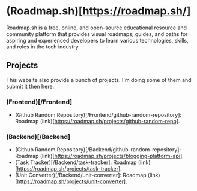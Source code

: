 # (Roadmap.sh)[https://roadmap.sh/]

Roadmap.sh is a free, online, and open-source educational resource and community platform that provides visual roadmaps, guides, and paths for aspiring and experienced developers to learn various technologies, skills, and roles in the tech industry.

## Projects

This website also provide a bunch of projects. I'm doing some of them and submit it then here.

### (Frontend)[/Frontend]

-   (Github Random Repository)[/Frontend/github-random-repository]: Roadmap (link)[https://roadmap.sh/projects/github-random-repo].

### (Backend)[/Backend]

-   (Github Random Repository)[/Backend/github-random-repository]: Roadmap (link)[https://roadmap.sh/projects/blogging-platform-api].
-   (Task Tracker)[/Backend/task-tracker]: Roadmap (link)[https://roadmap.sh/projects/task-tracker].
-   (Unit Converter)[/Backend/unit-converter]: Roadmap (link)[https://roadmap.sh/projects/unit-converter].
